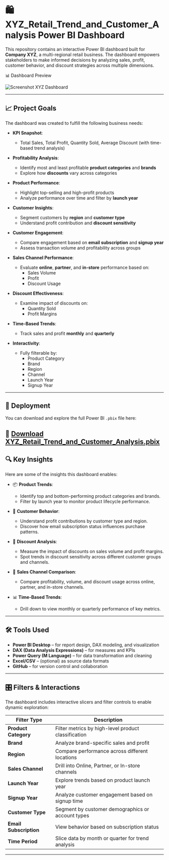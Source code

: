 # 🛍️ XYZ_Retail_Trend_and_Customer_Analysis Power BI Dashboard

This repository contains an interactive Power BI dashboard built for **Company XYZ**, a multi-regional retail business. The dashboard empowers stakeholders to make informed decisions by analyzing sales, profit, customer behavior, and discount strategies across multiple dimensions.

📊 Dashboard Preview 

![Screenshot XYZ Dashboard](https://github.com/user-attachments/assets/a373102d-9d05-4f53-9cae-74bc09fab8fd)

---

## 📈 Project Goals

The dashboard was created to fulfill the following business needs:

- **KPI Snapshot**:
  - Total Sales, Total Profit, Quantity Sold, Average Discount (with time-based trend analysis)

- **Profitability Analysis**:
  - Identify most and least profitable **product categories** and **brands**
  - Explore how **discounts** vary across categories

- **Product Performance**:
  - Highlight top-selling and high-profit products
  - Analyze performance over time and filter by **launch year**

- **Customer Insights**:
  - Segment customers by **region** and **customer type**
  - Understand profit contribution and **discount sensitivity**

- **Customer Engagement**:
  - Compare engagement based on **email subscription** and **signup year**
  - Assess transaction volume and profitability across groups

- **Sales Channel Performance**:
  - Evaluate **online**, **partner**, and **in-store** performance based on:
    - Sales Volume
    - Profit
    - Discount Usage

- **Discount Effectiveness**:
  - Examine impact of discounts on:
    - Quantity Sold
    - Profit Margins

- **Time-Based Trends**:
  - Track sales and profit **monthly** and **quarterly**

- **Interactivity**:
  - Fully filterable by:
    - Product Category
    - Brand
    - Region
    - Channel
    - Launch Year
    - Signup Year

---

## 🚀 Deployment

You can download and explore the full Power BI `.pbix` file here:

🔗 [Download XYZ_Retail_Trend_and_Customer_Analysis.pbix](https://github.com/shubhangi-singh6/XYZ_Retail_Trend_and_Customer_Analysis/blob/main/XYZ%20Retail%20Analysis.pbix)
---

## 🔍 Key Insights

Here are some of the insights this dashboard enables:

- 📦 **Product Trends**:
  - Identify top and bottom-performing product categories and brands.
  - Filter by launch year to monitor product lifecycle performance.

- 👥 **Customer Behavior**:
  - Understand profit contributions by customer type and region.
  - Discover how email subscription status influences purchase patterns.

- 💸 **Discount Analysis**:
  - Measure the impact of discounts on sales volume and profit margins.
  - Spot trends in discount sensitivity across different customer groups and channels.

- 🛒 **Sales Channel Comparison**:
  - Compare profitability, volume, and discount usage across online, partner, and in-store channels.

- 📊 **Time-Based Trends**:
  - Drill down to view monthly or quarterly performance of key metrics.

---

## 🛠️ Tools Used

- **Power BI Desktop** – for report design, DAX modeling, and visualization
- **DAX (Data Analysis Expressions)** – for measures and KPIs
- **Power Query (M Language)** – for data transformation and cleaning
- **Excel/CSV** – (optional) as source data formats
- **GitHub** – for version control and collaboration

---

## 🎛️ Filters & Interactions

The dashboard includes interactive slicers and filter controls to enable dynamic exploration:

| Filter Type        | Description |
|--------------------|-------------|
| **Product Category** | Filter metrics by high-level product classification |
| **Brand**            | Analyze brand-specific sales and profit |
| **Region**           | Compare performance across different locations |
| **Sales Channel**    | Drill into Online, Partner, or In-store channels |
| **Launch Year**      | Explore trends based on product launch year |
| **Signup Year**      | Analyze customer engagement based on signup time |
| **Customer Type**    | Segment by customer demographics or account types |
| **Email Subscription** | View behavior based on subscription status |
| **Time Period**      | Slice data by month or quarter for trend analysis 

---

